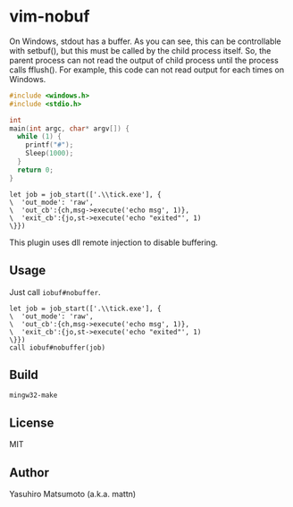 # vim-nobuf

On Windows, stdout has a buffer. As you can see, this can be controllable with setbuf(), but this must be called by the child process itself. So, the parent process can not read the output of child process until the process calls fflush().
For example, this code can not read output for each times on Windows.

```c
#include <windows.h>
#include <stdio.h>

int
main(int argc, char* argv[]) {
  while (1) {
    printf("#");
	Sleep(1000);
  }
  return 0;
}
```

```vim
let job = job_start(['.\\tick.exe'], {
\  'out_mode': 'raw', 
\  'out_cb':{ch,msg->execute('echo msg', 1)},
\  'exit_cb':{jo,st->execute('echo "exited"', 1)
\}})
```

This plugin uses dll remote injection to disable buffering.

## Usage

Just call `iobuf#nobuffer`.

```vim
let job = job_start(['.\\tick.exe'], {
\  'out_mode': 'raw', 
\  'out_cb':{ch,msg->execute('echo msg', 1)},
\  'exit_cb':{jo,st->execute('echo "exited"', 1)
\}})
call iobuf#nobuffer(job)
```

## Build

```
mingw32-make
```

## License

MIT

## Author

Yasuhiro Matsumoto (a.k.a. mattn)

